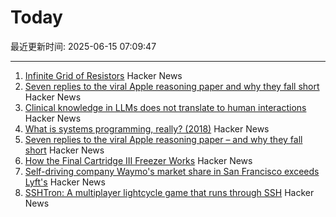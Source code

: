 # Today

最近更新时间: 2025-06-15 07:09:47

--- 
1. [Infinite Grid of Resistors](https://www.mathpages.com/home/kmath668/kmath668.htm) Hacker News
2. [Seven replies to the viral Apple reasoning paper and why they fall short](https://garymarcus.substack.com/p/seven-replies-to-the-viral-apple) Hacker News
3. [Clinical knowledge in LLMs does not translate to human interactions](https://arxiv.org/pdf/2504.18919) Hacker News
4. [What is systems programming, really? (2018)](https://willcrichton.net/notes/systems-programming/) Hacker News
5. [Seven replies to the viral Apple reasoning paper – and why they fall short](https://garymarcus.substack.com/p/seven-replies-to-the-viral-apple) Hacker News
6. [How the Final Cartridge III Freezer Works](https://www.pagetable.com/?p=1810) Hacker News
7. [Self-driving company Waymo's market share in San Francisco exceeds Lyft's](https://underscoresf.com/in-san-francisco-waymo-has-now-bested-lyft-uber-is-next/) Hacker News
8. [SSHTron: A multiplayer lightcycle game that runs through SSH](https://github.com/zachlatta/sshtron) Hacker News
